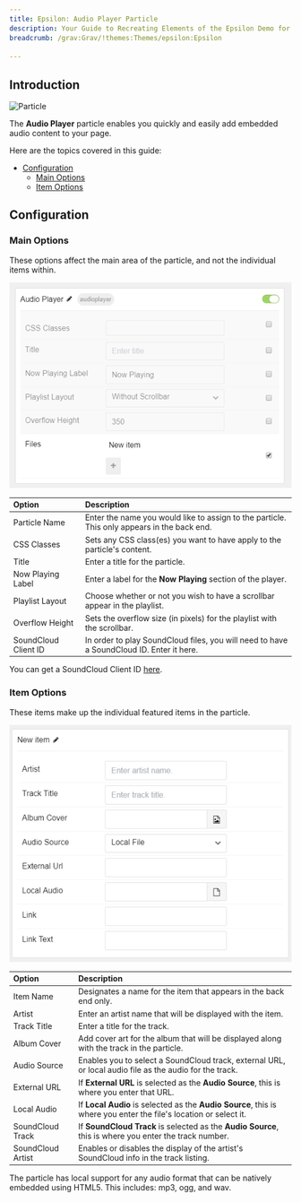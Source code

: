 ```yaml
---
title: Epsilon: Audio Player Particle
description: Your Guide to Recreating Elements of the Epsilon Demo for Grav
breadcrumb: /grav:Grav/!themes:Themes/epsilon:Epsilon

---
```


## Introduction

![Particle](assets/particle_audio.png)

The **Audio Player** particle enables you quickly and easily add embedded audio content to your page.

Here are the topics covered in this guide:

* [Configuration](#configuration)
  * [Main Options](#main-options)
  * [Item Options](#item-options)

## Configuration

### Main Options

These options affect the main area of the particle, and not the individual items within.

![Particle](assets/particle_audio2.png)

| Option               | Description                                                                                 |
| :-----               | :-----                                                                                      |
| Particle Name        | Enter the name you would like to assign to the particle. This only appears in the back end. |
| CSS Classes          | Sets any CSS class(es) you want to have apply to the particle's content.                    |
| Title                | Enter a title for the particle.                                                             |
| Now Playing Label    | Enter a label for the **Now Playing** section of the player.                                |
| Playlist Layout      | Choose whether or not you wish to have a scrollbar appear in the playlist.                  |
| Overflow Height      | Sets the overflow size (in pixels) for the playlist with the scrollbar.                     |
| SoundCloud Client ID | In order to play SoundCloud files, you will need to have a SoundCloud ID. Enter it here.    |

You can get a SoundCloud Client ID [here](http://soundcloud.com/you/apps/new).

### Item Options

These items make up the individual featured items in the particle.

![Particle](assets/particle_audio3.png)

| Option            | Description                                                                                                       |
| :-----            | :-----                                                                                                            |
| Item Name         | Designates a name for the item that appears in the back end only.                                                 |
| Artist            | Enter an artist name that will be displayed with the item.                                                        |
| Track Title       | Enter a title for the track.                                                                                      |
| Album Cover       | Add cover art for the album that will be displayed along with the track in the particle.                          |
| Audio Source      | Enables you to select a SoundCloud track, external URL, or local audio file as the audio for the track.           |
| External URL      | If **External URL** is selected as the **Audio Source**, this is where you enter that URL.                        |
| Local Audio       | If **Local Audio** is selected as the **Audio Source**, this is where you enter the file's location or select it. |
| SoundCloud Track  | If **SoundCloud Track** is selected as the **Audio Source**, this is where you enter the track number.            |
| SoundCloud Artist | Enables or disables the display of the artist's SoundCloud info in the track listing.                             |

The particle has local support for any audio format that can be natively embedded using HTML5. This includes: mp3, ogg, and wav.
